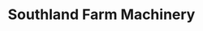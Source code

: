 ---
title: "Southland Farm Machinery"
url: /invercargill/southland-farm-machinery/
shop: agrarian
---